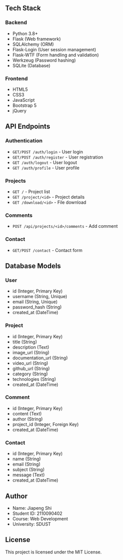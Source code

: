 
## Tech Stack

### Backend
- Python 3.8+
- Flask (Web framework)
- SQLAlchemy (ORM)
- Flask-Login (User session management)
- Flask-WTF (Form handling and validation)
- Werkzeug (Password hashing)
- SQLite (Database)

### Frontend
- HTML5
- CSS3
- JavaScript
- Bootstrap 5
- jQuery

## API Endpoints

### Authentication
- `GET/POST /auth/login` - User login
- `GET/POST /auth/register` - User registration
- `GET /auth/logout` - User logout
- `GET /auth/profile` - User profile

### Projects
- `GET /` - Project list
- `GET /project/<id>` - Project details
- `GET /download/<id>` - File download

### Comments
- `POST /api/projects/<id>/comments` - Add comment

### Contact
- `GET/POST /contact` - Contact form

## Database Models

### User
- id (Integer, Primary Key)
- username (String, Unique)
- email (String, Unique)
- password_hash (String)
- created_at (DateTime)

### Project
- id (Integer, Primary Key)
- title (String)
- description (Text)
- image_url (String)
- documentation_url (String)
- video_url (String)
- github_url (String)
- category (String)
- technologies (String)
- created_at (DateTime)

### Comment
- id (Integer, Primary Key)
- content (Text)
- author (String)
- project_id (Integer, Foreign Key)
- created_at (DateTime)

### Contact
- id (Integer, Primary Key)
- name (String)
- email (String)
- subject (String)
- message (Text)
- created_at (DateTime)

## Author

- Name: Jiapeng Shi
- Student ID: 2110090402
- Course: Web Development
- University: SDUST

## License

This project is licensed under the MIT License.